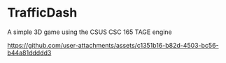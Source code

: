 # TrafficDash
A simple 3D game using the CSUS CSC 165 TAGE engine


https://github.com/user-attachments/assets/c1351b16-b82d-4503-bc56-b44a81ddddd3

